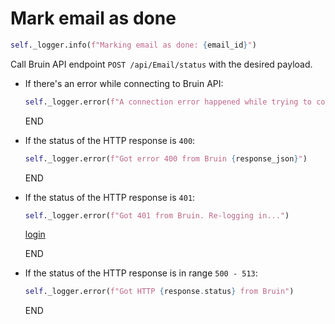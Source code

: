 # Mark email as done

```python
self._logger.info(f"Marking email as done: {email_id}")
```

Call Bruin API endpoint `POST /api/Email/status` with the desired payload.

* If there's an error while connecting to Bruin API:
  ```python
  self._logger.error(f"A connection error happened while trying to connect to Bruin API -> {e}")
  ```
  END

* If the status of the HTTP response is `400`:
  ```python
  self._logger.error(f"Got error 400 from Bruin {response_json}")
  ```
  END

* If the status of the HTTP response is `401`:
  ```python
  self._logger.error(f"Got 401 from Bruin. Re-logging in...")
  ```
  [login](../../clients/bruin_client/login.md)

  END

* If the status of the HTTP response is in range `500 - 513`:
  ```python
  self._logger.error(f"Got HTTP {response.status} from Bruin")
  ```
  END